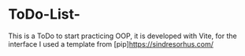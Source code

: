 # ToDo-List-

This is a ToDo to start practicing OOP, it is developed with Vite, for the interface I used a template from [pip]https://sindresorhus.com/
